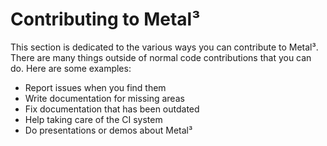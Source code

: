 # Contributing to Metal³

This section is dedicated to the various ways you can contribute to Metal³.
There are many things outside of normal code contributions that you can do.
Here are some examples:

- Report issues when you find them
- Write documentation for missing areas
- Fix documentation that has been outdated
- Help taking care of the CI system
- Do presentations or demos about Metal³
